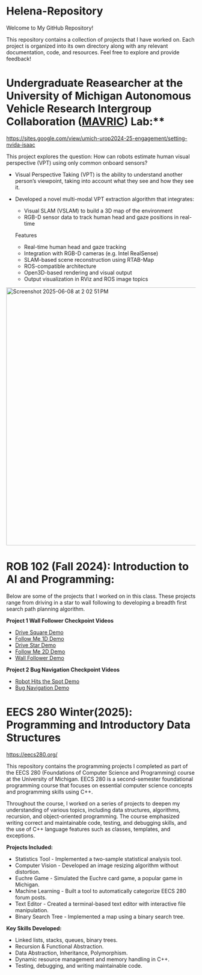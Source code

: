 # Helena-Repository
Welcome to My GitHub Repository!

This repository contains a collection of projects that I have worked on. Each project is organized into its own directory along with any relevant documentation, code, and resources. Feel free to explore and provide feedback!

# Undergraduate Reasearcher at the University of Michigan Autonomous Vehicle Research Intergroup Collaboration ([MAVRIC]([url](https://mavric.si.umich.edu/home))) Lab:**
https://sites.google.com/view/umich-urop2024-25-engagement/setting-nvida-isaac

This project explores the question: How can robots estimate human visual perspective (VPT) using only common onboard sensors?
  
- Visual Perspective Taking (VPT) is the ability to understand another person’s viewpoint, taking into account what they see and how they see it.
- Developed a novel multi-modal VPT extraction algorithm that integrates:
  - Visual SLAM (VSLAM) to build a 3D map of the environment
  - RGB-D sensor data to track human head and gaze positions in real-time
  
  Features
  - Real-time human head and gaze tracking
  - Integration with RGB-D cameras (e.g. Intel RealSense)
  - SLAM-based scene reconstruction using RTAB-Map
  - ROS-compatible architecture
  - Open3D-based rendering and visual output
  - Output visualization in RViz and ROS image topics

<img width="684" alt="Screenshot 2025-06-08 at 2 02 51 PM" src="https://github.com/user-attachments/assets/9fc4ad04-928c-46e5-a01a-88d8830fc96f" />


# ROB 102 (Fall 2024): Introduction to AI and Programming:
Below are some of the projects that I worked on in this class. These projects range from driving in a star to wall following to developing a breadth first search path planning algorithm.

**Project 1 Wall Follower Checkpoint Videos**
- [Drive Square Demo](https://drive.google.com/file/d/1tMW7yRODxny66sLa-o42Muot1w4mKYjA/view?usp=sharing)
- [Follow Me 1D Demo](https://drive.google.com/file/d/1LWufWUzry9QBVPiw17irv8JxUTdeV4BC/view?usp=sharing)
- [Drive Star Demo](https://drive.google.com/file/d/1qEvuWSZ3VkWlhqoXxU7Be2pLKbptl9lT/view?usp=sharing)
- [Follow Me 2D Demo](https://drive.google.com/file/d/1-6NgjZ3PY8BDyGQ-sMeC_WCJ1zHDHbSd/view?usp=drive_link)
- [Wall Follower Demo](https://drive.google.com/file/d/1SdfmCH3lXhFtj_JmQFho2R_S6ZB3bOaO/view?usp=sharing)

**Project 2 Bug Navigation Checkpoint Videos**
- [Robot Hits the Spot Demo](https://drive.google.com/file/d/1KOR-LOGgDojt7m0uWE1eUbCL8nmE_8x8/view?usp=sharing)
- [Bug Navigation Demo](https://drive.google.com/file/d/1i5BkDj3tiplTPPgzpDKMhSkoJJNv6JMl/view?usp=sharing)


# EECS 280 Winter(2025): Programming and Introductory Data Structures
https://eecs280.org/

This repository contains the programming projects I completed as part of the EECS 280 (Foundations of Computer Science and Programming) course at the University of Michigan. EECS 280 is a second-semester foundational programming course that focuses on essential computer science concepts and programming skills using C++.

Throughout the course, I worked on a series of projects to deepen my understanding of various topics, including data structures, algorithms, recursion, and object-oriented programming. The course emphasized writing correct and maintainable code, testing, and debugging skills, and the use of C++ language features such as classes, templates, and exceptions.

**Projects Included:**
- Statistics Tool - Implemented a two-sample statistical analysis tool.
- Computer Vision - Developed an image resizing algorithm without distortion. 
- Euchre Game - Simulated the Euchre card game, a popular game in Michigan. 
- Machine Learning - Built a tool to automatically categorize EECS 280 forum posts.
- Text Editor - Created a terminal-based text editor with interactive file manipulation.
- Binary Search Tree - Implemented a map using a binary search tree.

**Key Skills Developed:**
- Linked lists, stacks, queues, binary trees.
- Recursion & Functional Abstraction.
- Data Abstraction, Inheritance, Polymorphism.
- Dynamic resource management and memory handling in C++.
- Testing, debugging, and writing maintainable code.
